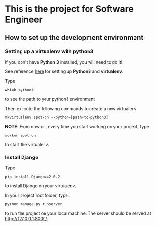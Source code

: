 # This is the project for Software Engineer

## How to set up the development environment

### Setting up a virtualenv with python3

If you don't have **Python 3** installed, you will need to do it!

See reference [here](http://www.marinamele.com/2014/07/install-python3-on-mac-os-x-and-use-virtualenv-and-virtualenvwrapper.html) for setting up **Python3** and **virtualenv**.

Type
```
which python3
```
to see the path to your python3 environment

Then execute the following commands to create a new virtualenv
```
mkvirtualenv spot-on --python=[path-to-python3]
```

**NOTE**: From now on, every time you start working on your project, type
```
workon spot-on
```
to start the virtualenv.

### Install Django
Type
```
pip install Django==2.0.2
```
to install Django on your virtualenv.

In your project root folder, type:
```
python manage.py runserver
```
to run the project on your local machine. The server should be served at http://127.0.0.1:8000/.
